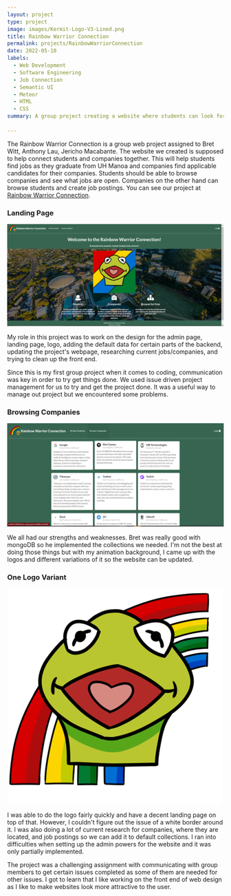```yaml
---
layout: project
type: project
image: images/Kermit-Logo-V3-Lined.png
title: Rainbow Warrior Connection
permalink: projects/RainbowWarriorConnection
date: 2022-05-10
labels:
  - Web Development
  - Software Engineering
  - Job Connection
  - Semantic UI
  - Meteor
  - HTML
  - CSS
summary: A group project creating a website where students can look for jobs and companies look for students.

---
```


The Rainbow Warrior Connection is a group web project assigned to Bret Witt, Anthony Lau, Jericho Macabante. The website we created is supposed to help connect students and companies together. This will help students find jobs as they graduate from UH Manoa and companies find applicable candidates for their companies. Students should be able to browse companies and see what jobs are open. Companies on the other hand can browse students and create job postings. You can see our project at [Rainbow Warrior Connection](https://rainbowwarriorconnection.github.io/).

### Landing Page
<img class="ui huge rounded image" src="../images/landing-page.png" alt="RWC Landing">  


My role in this project was to work on the design for the admin page, landing page, logo, adding the default data for certain parts of the backend, updating the project's webpage, researching current jobs/companies, and trying to clean up the front end.  

Since this is my first group project when it comes to coding, communication was key in order to try get things done. We used issue driven project management for us to try and get the project done. It was a useful way to manage out project but we encountered some problems.  

### Browsing Companies
<img class="ui huge rounded image" src="../images/browse-companies.png" alt="RBC Browse">

We all had our strengths and weaknesses. Bret was really good with mongoDB so he implemented the collections we needed. I'm not the best at doing those things but with my animation background, I came up with the logos and different variations of it so the website can be updated. 

### One Logo Variant
<img class="ui large rounded image" src="../images/Kermit-Logo-V2-Shaded.png" alt="Kermit Logo">


I was able to do the logo fairly quickly and have a decent landing page on top of that. However, I couldn't figure out the issue of a white border around it. I was also doing a lot of current research for companies, where they are located, and job postings so we can add it to default collections. I ran into difficulties when setting up the admin powers for the website and it was only partially implemented.  

The project was a challenging assignment with communicating with group members to get certain issues completed as some of them are needed for other issues. I got to learn that I like working on the front end of web design as I like to make websites look more attractive to the user.  



